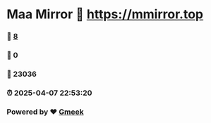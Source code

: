 # Maa Mirror :link: https://mmirror.top 
### :page_facing_up: [8](https://mmirror.top/tag.html) 
### :speech_balloon: 0 
### :hibiscus: 23036 
### :alarm_clock: 2025-04-07 22:53:20 
### Powered by :heart: [Gmeek](https://github.com/Meekdai/Gmeek)
